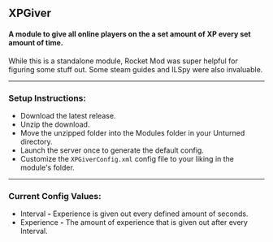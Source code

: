 XPGiver
---
#### A module to give all online players on the a set amount of XP every set amount of time.  
 While this is a standalone module, Rocket Mod was super helpful for figuring some stuff out. Some steam guides and ILSpy were also invaluable.

---

### Setup Instructions:
* Download the latest release.
* Unzip the download.
* Move the unzipped folder into the Modules folder in your Unturned directory.
* Launch the server once to generate the default config.
* Customize the `XPGiverConfig.xml` config file to your liking in the module's folder.

---

### Current Config Values:
* Interval **-** Experience is given out every defined amount of seconds.  
* Experience **-** The amount of experience that is given out after every Interval.
